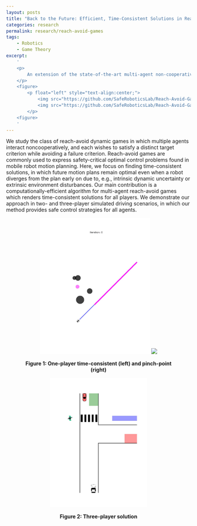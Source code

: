 ```yaml
---
layout: posts
title: "Back to the Future: Efficient, Time-Consistent Solutions in Reach-Avoid Games"
categories: research
permalink: research/reach-avoid-games
tags:
    - Robotics
    - Game Theory
excerpt: 
    '
    <p>
        An extension of the state-of-the-art multi-agent non-cooperative Nash trajectory optimization solver (iLQSolver) that deals with time-consistency in solution.
    </p>
    <figure>
        <p float="left" style="text-align:center;">
            <img src="https://github.com/SafeRoboticsLab/Reach-Avoid-Games/raw/main/result/batch-2022-02-23/summary/exp_time_consistent_summary_three_color_plot.png" width="300">
            <img src="https://github.com/SafeRoboticsLab/Reach-Avoid-Games/raw/main/result/batch-2022-02-23/summary/exp_time_inconsistent_summary_three_color_plot.png" width="300">
        </p>
    <figure>
    '
---
```


We study the class of reach-avoid dynamic games in which multiple agents interact noncooperatively, and each wishes to satisfy a distinct target criterion while avoiding a failure criterion. Reach-avoid games are commonly used to express safety-critical optimal control problems found in mobile robot motion planning. Here, we focus on finding time-consistent solutions, in which future motion plans remain optimal even when a robot diverges from the plan early on due to, e.g., intrinsic dynamic uncertainty or extrinsic environment disturbances. Our main contribution is a computationally-efficient algorithm for multi-agent reach-avoid games which renders time-consistent solutions for all players. We demonstrate our approach in two- and three-player simulated driving scenarios, in which our method provides safe control strategies for all agents.

<figure>
    <p float="left" style="text-align:center;">
        <img src="https://github.com/SafeRoboticsLab/Reach-Avoid-Games/raw/main/result/experiment_2022-02-28-11_42_44/figures/evaluate_training.gif" width="300">
        <img src="https://github.com/SafeRoboticsLab/Reach-Avoid-Games/raw/main/result/experiment_2022-02-28-11_46_04/figures/evaluate_training.gif" width="300">
    </p>
    <figcaption align="center"><b>Figure 1: One-player time-consistent (left) and pinch-point (right)</b></figcaption>
<figure>

<figure>
    <p float="left" style="text-align:center;">
        <img src="https://github.com/SafeRoboticsLab/Reach-Avoid-Games/raw/main/result/experiment_2022-02-21-20_51_25/evaluate/evaluate_rollout.gif" width="400">
    </p>
    <figcaption align="center"><b>Figure 2: Three-player solution</b></figcaption>
</figure>